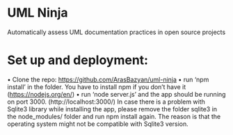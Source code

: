 # UML Ninja
Automatically assess UML documentation practices in open source projects


# Set up and deployment:
 • Clone the repo: https://github.com/ArasBazyan/uml-ninja
 • run ‘npm install’ in the folder. You have to install npm if you don’t have it
 (https://nodejs.org/en/)
 • run ‘node server.js’ and the app should be running on port 3000.
 (http://localhost:3000/)
 In case there is a problem with Sqlite3 library while installing the app, please remove the folder sqlite3 in the node_modules/ folder and run npm install again.
 The reason is that the operating system might not be compatible with Sqlite3 version.